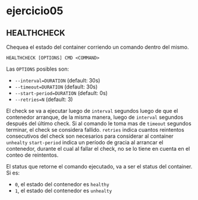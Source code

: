 # ejercicio05

## HEALTHCHECK

Chequea el estado del container corriendo un comando dentro del mismo.

`HEALTHCHECK [OPTIONS] CMD <COMMAND>`

Las `OPTIONS` posibles son:

* `--interval=DURATION` (default: 30s)
* `--timeout=DURATION` (default: 30s)
* `--start-period=DURATION` (default: 0s)
* `--retries=N` (default: 3)

El check se va a ejecutar luego de `interval` segundos luego de que el contenedor arranque, de la misma manera, luego de `interval` segundos después del último check.
Si al comando le toma mas de `timeout` segundos terminar, el check se considera fallido.
`retries` indica cuantos reintentos consecutivos del check son necesarios para considerar al container `unhealty`
`start-period` indica un período de gracia al arrancar el contenedor, durante el cual al fallar el check, no se lo tiene en cuenta en el conteo de reintentos.

El status que retorne el comando ejecutado, va a ser el status del container. Si es:

* `0`, el estado del contenedor es `healthy`
* `1`, el estado del contenedor es `unhealty`



